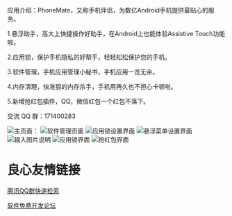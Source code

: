应用介绍：PhoneMate，又称手机伴侣，为数亿Android手机提供最贴心的服务。

1.悬浮助手，高大上快捷操作好助手，在Android上也能体验Assistive Touch功能啦。

2.应用锁，保护手机隐私的好帮手，轻轻松松保护您的手机。

3.软件管理，手机应用管理小秘书，手机应用一览无余。

4.内存清理，快准狠的内存杀手，手机用再久也不担心卡顿啦。

5.新增抢红包插件，QQ，微信红包一个红包不落下。

交流 QQ 群：171400283

![主页面：](http://git.oschina.net/uploads/images/2016/0310/160604_2f1dc69e_414444.png "悬浮菜单控制")
![软件管理页面](http://git.oschina.net/uploads/images/2016/0310/160617_9ebf3fba_414444.png "apk管理和app管理")
![应用锁设置界面](http://git.oschina.net/uploads/images/2016/0310/160629_c556a513_414444.png "需要加锁的应用管理")
![悬浮菜单设置界面](http://git.oschina.net/uploads/images/2016/0310/160638_56c68036_414444.png "悬浮菜单设置")
![输入图片说明](http://git.oschina.net/uploads/images/2016/0310/160652_0a4738a6_414444.png "在这里输入图片标题")
![应用锁界面](http://git.oschina.net/uploads/images/2016/0310/160708_c5cf8b98_414444.jpeg "在这里输入图片标题")
![抢红包界面](http://git.oschina.net/uploads/images/2016/0310/160744_946e7e28_414444.jpeg "在这里输入图片标题")


 # 良心友情链接

[腾讯QQ群快速检索](http://u.720life.cn/s/8cf73f7c)

[软件免费开发论坛](http://u.720life.cn/s/bbb01dc0)